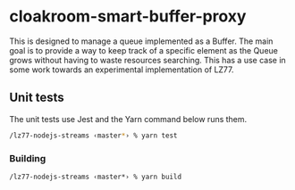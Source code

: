 # cloakroom-smart-buffer-proxy

This is designed to manage a queue implemented as a Buffer. The main goal is to
provide a way to keep track of a specific element as the Queue grows without
having to waste resources searching. This has a use case in some work towards
an experimental implementation of LZ77.

## Unit tests

The unit tests use Jest and the Yarn command below runs them.

```bash
/lz77-nodejs-streams ‹master*› % yarn test
```

### Building

```
/lz77-nodejs-streams ‹master*› % yarn build
```
